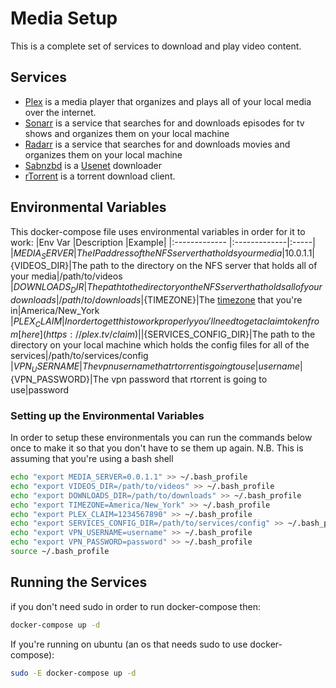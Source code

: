 # Media Setup
This is a complete set of services to download and play video content.

## Services
* [Plex](https://www.plex.tv) is a media player that organizes and plays all of your local  media over the internet.
* [Sonarr](https://sonarr.tv) is a service that searches for and downloads episodes for tv shows and organizes them on your local machine
* [Radarr](https://radarr.video) is a service that searches for and downloads movies and organizes them on your local machine
* [Sabnzbd](https://sabnzbd.org) is a [Usenet](https://en.wikipedia.org/wiki/Usenet) downloader
* [rTorrent](https://rakshasa.github.io/rtorrent/) is a torrent download client.

## Environmental Variables
This docker-compose file uses environmental variables in order for it to work:
|Env Var        |Description    |Example|
|:------------- |:-------------|:-----|
|${MEDIA_SERVER}|The IP address of the NFS server that holds your media|10.0.1.1
|${VIDEOS_DIR}|The path to the directory on the NFS server that holds all of your media|/path/to/videos
|${DOWNLOADS_DIR}|The path to the directory on the NFS server that holds all of your downloads|/path/to/downloads
|${TIMEZONE}|The [timezone](https://en.wikipedia.org/wiki/List_of_tz_database_time_zones) that you're in|America/New_York
|${PLEX_CLAIM}|In order to get this to work properly you'll need to get a claim token from [here](https://plex.tv/claim)|
|${SERVICES_CONFIG_DIR}|The path to the directory on your local machine which holds the config files for all of the services|/path/to/services/config
|${VPN_USERNAME}|The vpn username that rtorrent is going to use|username
|${VPN_PASSWORD}|The vpn password that rtorrent is going to use|password

### Setting up the Environmental Variables
In order to setup these environmentals you can run the commands below once to make it so that you don't have to se them up again. N.B. This is assuming that you're using a bash shell

```bash
echo "export MEDIA_SERVER=0.0.1.1" >> ~/.bash_profile
echo "export VIDEOS_DIR=/path/to/videos" >> ~/.bash_profile
echo "export DOWNLOADS_DIR=/path/to/downloads" >> ~/.bash_profile
echo "export TIMEZONE=America/New_York" >> ~/.bash_profile
echo "export PLEX_CLAIM=1234567890" >> ~/.bash_profile
echo "export SERVICES_CONFIG_DIR=/path/to/services/config" >> ~/.bash_profile
echo "export VPN_USERNAME=username" >> ~/.bash_profile
echo "export VPN_PASSWORD=password" >> ~/.bash_profile
source ~/.bash_profile
```

## Running the Services
if you don't need sudo in order to run docker-compose then:
```bash
docker-compose up -d
```

If you're running on ubuntu (an os that needs sudo to use docker-compose):
```bash
sudo -E docker-compose up -d
```
